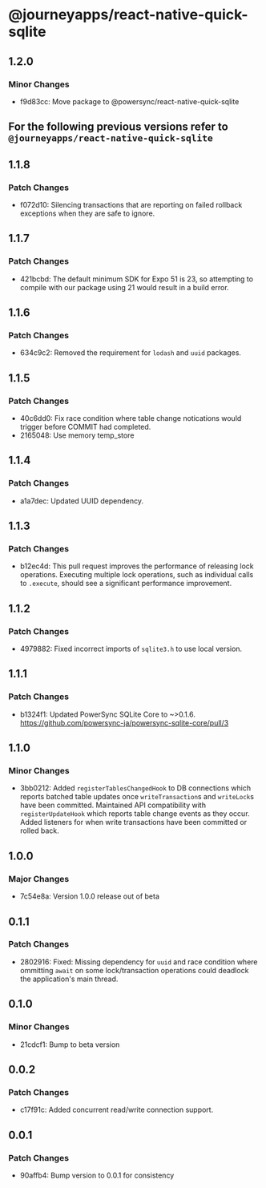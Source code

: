 # @journeyapps/react-native-quick-sqlite

## 1.2.0

### Minor Changes

- f9d83cc: Move package to @powersync/react-native-quick-sqlite

## For the following previous versions refer to `@journeyapps/react-native-quick-sqlite`

## 1.1.8

### Patch Changes

- f072d10: Silencing transactions that are reporting on failed rollback exceptions when they are safe to ignore.

## 1.1.7

### Patch Changes

- 421bcbd: The default minimum SDK for Expo 51 is 23, so attempting to compile with our package using 21 would result in a build error.

## 1.1.6

### Patch Changes

- 634c9c2: Removed the requirement for `lodash` and `uuid` packages.

## 1.1.5

### Patch Changes

- 40c6dd0: Fix race condition where table change notications would trigger before COMMIT had completed.
- 2165048: Use memory temp_store

## 1.1.4

### Patch Changes

- a1a7dec: Updated UUID dependency.

## 1.1.3

### Patch Changes

- b12ec4d: This pull request improves the performance of releasing lock operations. Executing multiple lock operations, such as individual calls to `.execute`, should see a significant performance improvement.

## 1.1.2

### Patch Changes

- 4979882: Fixed incorrect imports of `sqlite3.h` to use local version.

## 1.1.1

### Patch Changes

- b1324f1: Updated PowerSync SQLite Core to ~>0.1.6. https://github.com/powersync-ja/powersync-sqlite-core/pull/3

## 1.1.0

### Minor Changes

- 3bb0212: Added `registerTablesChangedHook` to DB connections which reports batched table updates once `writeTransaction`s and `writeLock`s have been committed. Maintained API compatibility with `registerUpdateHook` which reports table change events as they occur. Added listeners for when write transactions have been committed or rolled back.

## 1.0.0

### Major Changes

- 7c54e8a: Version 1.0.0 release out of beta

## 0.1.1

### Patch Changes

- 2802916: Fixed: Missing dependency for `uuid` and race condition where ommitting `await` on some lock/transaction operations could deadlock the application's main thread.

## 0.1.0

### Minor Changes

- 21cdcf1: Bump to beta version

## 0.0.2

### Patch Changes

- c17f91c: Added concurrent read/write connection support.

## 0.0.1

### Patch Changes

- 90affb4: Bump version to 0.0.1 for consistency
